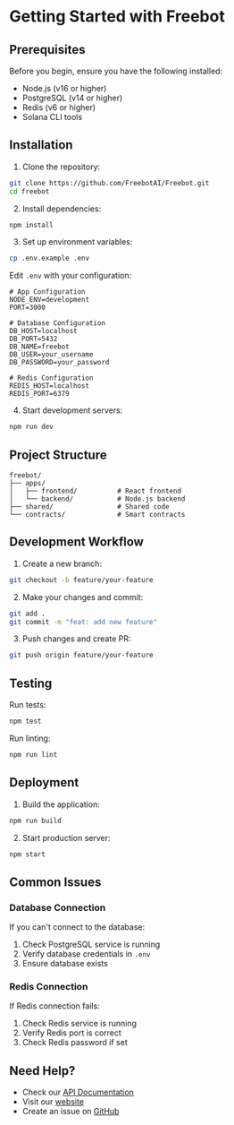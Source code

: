 # Getting Started with Freebot

## Prerequisites

Before you begin, ensure you have the following installed:
- Node.js (v16 or higher)
- PostgreSQL (v14 or higher)
- Redis (v6 or higher)
- Solana CLI tools

## Installation

1. Clone the repository:
```bash
git clone https://github.com/FreebotAI/Freebot.git
cd freebot
```

2. Install dependencies:
```bash
npm install
```

3. Set up environment variables:
```bash
cp .env.example .env
```

Edit `.env` with your configuration:
```env
# App Configuration
NODE_ENV=development
PORT=3000

# Database Configuration
DB_HOST=localhost
DB_PORT=5432
DB_NAME=freebot
DB_USER=your_username
DB_PASSWORD=your_password

# Redis Configuration
REDIS_HOST=localhost
REDIS_PORT=6379
```

4. Start development servers:
```bash
npm run dev
```

## Project Structure

```
freebot/
├── apps/
│   ├── frontend/          # React frontend
│   └── backend/           # Node.js backend
├── shared/                # Shared code
└── contracts/             # Smart contracts
```

## Development Workflow

1. Create a new branch:
```bash
git checkout -b feature/your-feature
```

2. Make your changes and commit:
```bash
git add .
git commit -m "feat: add new feature"
```

3. Push changes and create PR:
```bash
git push origin feature/your-feature
```

## Testing

Run tests:
```bash
npm test
```

Run linting:
```bash
npm run lint
```

## Deployment

1. Build the application:
```bash
npm run build
```

2. Start production server:
```bash
npm start
```

## Common Issues

### Database Connection
If you can't connect to the database:
1. Check PostgreSQL service is running
2. Verify database credentials in `.env`
3. Ensure database exists

### Redis Connection
If Redis connection fails:
1. Check Redis service is running
2. Verify Redis port is correct
3. Check Redis password if set

## Need Help?

- Check our [API Documentation](../api/README.md)
- Visit our [website](https://www.freebot.website)
- Create an issue on [GitHub](https://github.com/FreebotAI/Freebot/issues) 